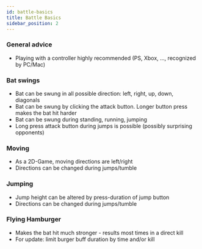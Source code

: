 ```yaml
---
id: battle-basics
title: Battle Basics
sidebar_position: 2
---
```


### General advice

- Playing with a controller highly recommended (PS, Xbox, …, recognized by PC/Mac)

### Bat swings

- Bat can be swung in all possible direction: left, right, up, down, diagonals
- Bat can be swung by clicking the attack button. Longer button press makes the bat hit harder
- Bat can be swung during standing, running, jumping
- Long press attack button during jumps is possible (possibly surprising opponents)

### Moving

- As a 2D-Game, moving directions are left/right
- Directions can be changed during jumps/tumble

### Jumping

- Jump height can be altered by press-duration of jump button
- Directions can be changed during jumps/tumble

### Flying Hamburger

- Makes the bat hit much stronger - results most times in a direct kill
- For update: limit burger buff duration by time and/or kill
